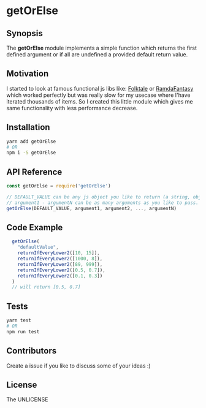 # getOrElse

## Synopsis

The **getOrElse** module implements a simple function which returns the first defined argument or if all are undefined a provided default return value.

## Motivation

I started to look at famous functional js libs like: [Folktale](https://github.com/origamitower/folktale) or [RamdaFantasy](https://github.com/ramda/ramda-fantasy) which worked perfectly but was really slow for my usecase
where I'have iterated thousands of items. So I created this little module which gives me same functionality with less performance decrease.

## Installation

```bash
yarn add getOrElse
# OR
npm i -S getOrElse
```

## API Reference

```js
const getOrElse = require('getOrElse')

// DEFAULT_VALUE can be any js object you like to return (a string, object, array, function ...)
// argument1 - argumentN can be as many arguments as you like to pass. Like plain variables or function results
getOrElse(DEFAULT_VALUE, argument1, argument2, ..., argumentN)
```

## Code Example

```js
  getOrElse(
    "defaultValue",
    returnIfEveryLower2([10, 15]),
    returnIfEveryLower2([1000, 8]),
    returnIfEveryLower2([89, 999]),
    returnIfEveryLower2([0.5, 0.7]),
    returnIfEveryLower2([0.1, 0.3])
  )
  // will return [0.5, 0.7]
```

## Tests

```bash
yarn test
# OR
npm run test
```

## Contributors

Create a issue if you like to discuss some of your ideas :)

## License

The UNLICENSE
